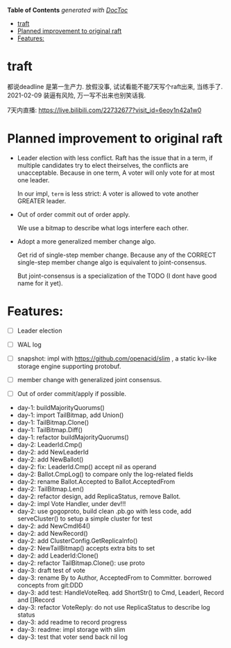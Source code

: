 <!-- START doctoc generated TOC please keep comment here to allow auto update -->
<!-- DON'T EDIT THIS SECTION, INSTEAD RE-RUN doctoc TO UPDATE -->
**Table of Contents**  *generated with [DocToc](https://github.com/thlorenz/doctoc)*

- [traft](#traft)
- [Planned improvement to original raft](#planned-improvement-to-original-raft)
- [Features:](#features)

<!-- END doctoc generated TOC please keep comment here to allow auto update -->

# traft

都说deadline 是第一生产力. 放假没事, 试试看能不能7天写个raft出来, 当练手了. 2021-02-09
装逼有风险, 万一写不出来也别笑话我.

7天内直播: https://live.bilibili.com/22732677?visit_id=6eoy1n42a1w0

# Planned improvement to original raft

-   Leader election with less conflict.
    Raft has the issue that in a term, if multiple candidates try to elect theirselves,
    the conflicts are unacceptable.
    Because in one term, A voter will only vote for at most one leader.

    In our impl, `term` is less strict:
    A voter is allowed to vote another GREATER leader.

-   Out of order commit out of order apply.

    We use a bitmap to describe what logs interfere each other.

    
-   Adopt a more generalized member change algo.

    Get rid of single-step member change.
    Because any of the CORRECT single-step member change algo is equivalent to joint-consensus.

    But joint-consensus is a specialization of the TODO (I dont have good name for it yet).



# Features:

- [ ] Leader election
- [ ] WAL log
- [ ] snapshot: impl with https://github.com/openacid/slim , a static kv-like storage engine supporting protobuf.
- [ ] member change with generalized joint consensus.
- [ ] Out of order commit/apply if possible.


- day-1: buildMajorityQuorums()
- day-1: import TailBitmap, add Union()
- day-1: TailBitmap.Clone()
- day-1: TailBitmap.Diff()
- day-1: refactor buildMajorityQuorums()
- day-2: LeaderId.Cmp()
- day-2: add NewLeaderId
- day-2: add NewBallot()
- day-2: fix: LeaderId.Cmp() accept nil as operand
- day-2: Ballot.CmpLog() to compare only the log-related fields
- day-2: rename Ballot.Accepted to Ballot.AcceptedFrom
- day-2: TailBitmap.Len()
- day-2: refactor design, add ReplicaStatus, remove Ballot.
- day-2: impl Vote Handler, under dev!!!
- day-2: use gogoproto, build clean .pb.go with less code, add serveCluster() to setup a simple cluster for test
- day-2: add NewCmdI64()
- day-2: add NewRecord()
- day-2: add ClusterConfig.GetReplicaInfo()
- day-2: NewTailBitmap() accepts extra bits to set
- day-2: add LeaderId:Clone()
- day-2: refactor TailBitmap.Clone(): use proto
- day-3: draft test of vote
- day-3: rename By to Author, AcceptedFrom to Committer. borrowed concepts from git:DDD
- day-3: add test: HandleVoteReq. add ShortStr() to Cmd, LeaderI, Record and []Record
- day-3: refactor VoteReply: do not use ReplicaStatus to describe log status
- day-3: add readme to record progress
- day-3: readme: impl storage with slim
- day-3: test that voter send back nil log



<!--
# Day-0 2021-02-09

- [x] TailBitmap to support for describing log dependency etc. see: https://github.com/openacid/low/blob/ci/bitmap/tailbitmap.go

# Day-1 2021-02-10

- [x]: design t-raft protobuf

# Day-2 2021-02-11

- [x]: design t-raft protobuf
- [x]: impl handle_vote

# Day-3 2021-02-12

- [x]: refactor concepts
- [x]: test handle_vote
- [ ]: impl log replication
- [ ]: impl traft main-loop
-->